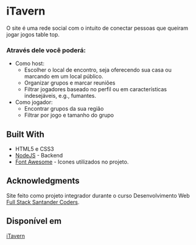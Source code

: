 # iTavern

O site é uma rede social com o intuito de conectar pessoas que queiram jogar jogos table top.

### Através dele você poderá:

- Como host:
  - Escolher o local de encontro, seja oferecendo sua casa ou marcando em um local público.
  - Organizar grupos e marcar reuniões
  - Filtrar jogadores baseado no perfil ou em características indesejáveis, e.g., fumantes.
- Como jogador:
  - Encontrar grupos da sua região
  - Filtrar por jogo e tamanho do grupo

## Built With

- HTML5 e CSS3
- [NodeJS](https://nodejs.org/en/) - Backend
- [Font Awesome](https://fontawesome.com/) - Icones utilizados no projeto.

## Acknowledgments

Site feito como projeto integrador durante o curso Desenvolvimento Web [Full Stack Santander Coders](https://www.digitalhouse.com/br/santandercoders/).

## Disponível em

[iTavern](#)
